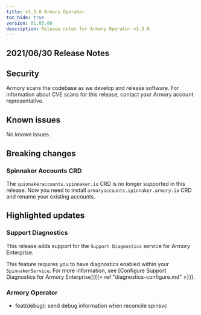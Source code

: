 ```yaml
---
title: v1.3.0 Armory Operator
toc_hide: true
version: 01.03.00
description: Release notes for Armory Operator v1.3.0
---
```


## 2021/06/30 Release Notes

## Security

Armory scans the codebase as we develop and release software. For information about CVE scans for this release, contact your Armory account representative.

## Known issues
No known issues.

## Breaking changes

### Spinnaker Accounts CRD
The `spinnakeraccounts.spinnaker.io` CRD is no longer supported in this release. Now you need to install `armoryaccounts.spinnaker.armory.io` CRD and rename your existing accounts.

## Highlighted updates

### Support Diagnostics

This release adds support for the `Support Diagnostics` service for Armory Enterprise. 

This feature requires you to have diagnostics enabled within your `SpinnakerService`. For more information, see [Configure Support Diagnostics for Armory Enterprise]({{< ref "diagnostics-configure.md" >}}).

### Armory Operator

* feat(debug): send debug information when reconcile spinsvc
